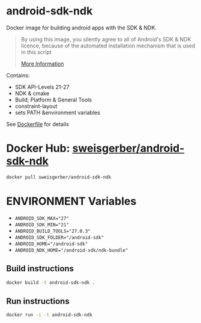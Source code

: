 # android-sdk-ndk

Docker image for building android apps with the SDK & NDK.

> By using this image, you silently agree to all of Android's SDK & NDK licence,
> because of the automated installation mechanism that is used in this script
>
> [More Information](https://developer.android.com/studio/terms.html)

Contains:
 
- SDK API-Levels 21-27
- NDK & cmake
- Build, Platform & General Tools
- constraint-layout
- sets PATH &environment variables

See [Dockerfile](Dockerfile) for details

# Docker Hub: [sweisgerber/android-sdk-ndk](https://hub.docker.com/r/sweisgerber/android-sdk-ndk/)

``` bash
docker pull sweisgerber/android-sdk-ndk
```

# ENVIRONMENT Variables

- `ANDROID_SDK_MAX="27"`
- `ANDROID_SDK_MIN="21"`
- `ANDROID_BUILD_TOOLS="27.0.3"`
- `ANDROID_SDK_FOLDER="/android-sdk"`
- `ANDROID_HOME="/android-sdk"`
- `ANDROID_NDK_HOME="/android-sdk/ndk-bundle"`

## Build instructions

``` bash
docker build -t android-sdk-ndk .
```

## Run instructions

``` bash
docker run -i -t android-sdk-ndk
```
